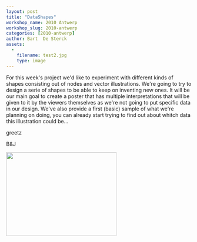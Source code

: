 ```yaml
---
layout: post
title: "DataShapes"
workshop_name: 2010 Antwerp
workshop_slug: 2010-antwerp
categories: [2010-antwerp]
author: Bart  De Sterck
assets:
  -
    filename: test2.jpg
    type: image
---
```

For this week's project we'd like to experiment with different kinds of shapes consisting out of nodes and vector illustrations. We're going to try to design a serie of shapes to be able to keep on inventing new ones. It will be our main goal to create a poster that has multiple interpretations that will be given to it by the viewers themselves as we're not going to put specific data in our design. We've also provide a first (basic) sample of what we're planning on doing, you can already start trying to find out about whitch data this illustration could be...

greetz

B&amp;J

<a href="http://workshops.nodebox.net/2010-2/wp-content/uploads/2010/02/test2.jpg"><img class="aligncenter size-medium wp-image-34" src="http://workshops.nodebox.net/2010-2/wp-content/uploads/2010/02/test2-300x228.jpg" alt="" width="300" height="228" /></a>
